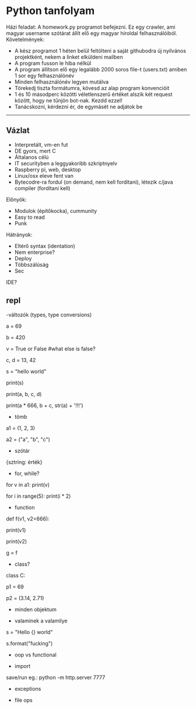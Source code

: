 # Python tanfolyam

Házi feladat:
A homework.py programot befejezni. Ez egy crawler, ami magyar username szótárat állít elő egy magyar híroldal felhasználóiból.
Követelmények:
- A kész programot 1 héten belül feltölteni a saját githubodra új nyilvános projektként, nekem a linket elküldeni mailben
- A program fusson le hiba nélkül
- A program állítson elő egy legalább 2000 soros file-t (users.txt) amiben 1 sor egy felhasználónév
- Minden felhasználónév legyen mutálva
- Törekedj tiszta formátumra, kövesd az alap program konvencióit
- 1 és 10 másodperc közötti véletlenszerű értéket alszik két request között, hogy ne tűnjön bot-nak. Kezdd ezzel!
- Tanácskozni, kérdezni ér, de egymásét ne adjátok be

--------------------------------------------------------
## Vázlat
- Interpretált, vm-en fut
- DE gyors, mert C
- Általanos célú
- IT securityben a leggyakoribb szkriptnyelv
- Raspberry pi, web, desktop
- Linux/osx eleve fent van
- Bytecodre-ra fordul (on demand, nem kell fordítani), létezik c/java compiler (fordítani kell)

Előnyök:
- Modulok (építőkocka), cummunity
- Easy to read
- Punk

Hátrányok:
- Eltérő syntax (identation)
- Nem enterprise?
- Deploy
- Többszálúság
- Sec

IDE?

repl
-----------------------------------
-változók (types, type conversions)

a = 69

b = 420

v = True or False #what else is false?

c, d = 13, 42

s = "hello world"

print(s)

print(a, b, c, d)

print(a * 666, b + c, str(a) + '!!!')

- tömb

a1 = (1, 2, 3)

a2 = ("a", "b", "c")

- szótár

{sztring: érték}

- for, while?

for v in a1: print(v)

for i in range(5): print(i * 2)


- function

def f(v1, v2=666):

print(v1)

print(v2)

g = f

- class?

class C:

p1 = 69

p2 = (3.14, 2.71)

- minden objektum

- valaminek a valamilye

s = "Hello {} world"

s.format("fucking")

- oop vs functional

- import

save/run eg.: python -m http.server 7777

- exceptions

- file ops

